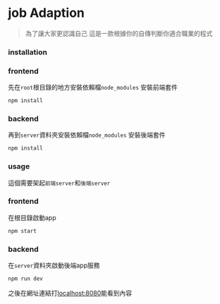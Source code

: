 # job Adaption
> 為了讓大家更認識自己 這是一款根據你的自傳判斷你適合職業的程式

### installation

### frontend
先在`root`根目錄的地方安裝依賴檔`node_modules`
安裝前端套件
``` javascript
npm install
```
### backend
再到`server`資料夾安裝依賴檔`node_modules`
安裝後端套件
``` javascript
npm install
```

### usage 

這個需要架起`前端server`和`後端server`

### frontend
在根目錄啟動app
``` javascript
npm start
```

### backend
在`server`資料夾啟動後端app服務
``` javascript
npm run dev
```

之後在網址連結打[localhost:8080](http://localhost:8080)能看到內容

